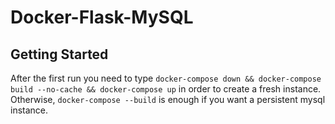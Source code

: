 # Docker-Flask-MySQL

## Getting Started
After the first run you need to type ```docker-compose down && docker-compose build --no-cache && docker-compose up``` in order to create a fresh instance.
Otherwise, ```docker-compose --build``` is enough if you want a persistent mysql instance.

